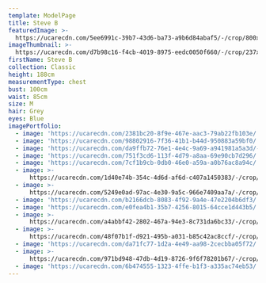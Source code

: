 ```yaml
---
template: ModelPage
title: Steve B
featuredImage: >-
  https://ucarecdn.com/5ee6991c-39b7-43d6-ba73-a9b6d84abaf5/-/crop/800x376/0,115/-/preview/
imageThumbnail: >-
  https://ucarecdn.com/d7b98c16-f4cb-4019-8975-eedc0050f660/-/crop/237x363/191,56/-/preview/
firstName: Steve B
collection: Classic
height: 188cm
measurementType: chest
bust: 100cm
waist: 85cm
size: M
hair: Grey
eyes: Blue
imagePortfolio:
  - image: 'https://ucarecdn.com/2381bc20-8f9e-467e-aac3-79ab22fb103e/'
  - image: 'https://ucarecdn.com/98802916-7f36-41b1-b44d-950883a59bf0/'
  - image: 'https://ucarecdn.com/da9ffb72-76e1-4e4c-9a69-a941981a5a3d/-/preview/'
  - image: 'https://ucarecdn.com/751f3cd6-113f-4d79-a8aa-69e90cb7d296/'
  - image: 'https://ucarecdn.com/7cf1b9cb-0db0-46e0-a59a-a0b76ac8a94c/'
  - image: >-
      https://ucarecdn.com/1d40e74b-354c-4d6d-af6d-c407a1450383/-/crop/501x802/79,87/-/preview/
  - image: >-
      https://ucarecdn.com/5249e0ad-97ac-4e30-9a5c-966e7409aa7a/-/crop/640x661/0,88/-/preview/
  - image: 'https://ucarecdn.com/b2166dcb-8083-4f92-9a4e-47e2204b6df3/'
  - image: 'https://ucarecdn.com/e0fea4b1-35b7-4256-8015-64cce1d443b5/'
  - image: >-
      https://ucarecdn.com/a4abbf42-2802-467a-94e3-8c731da6bc33/-/crop/800x475/0,59/-/preview/
  - image: >-
      https://ucarecdn.com/48f07b1f-d921-495b-a031-b85c42ac8ccf/-/crop/800x448/0,85/-/preview/
  - image: 'https://ucarecdn.com/da71fc77-1d2a-4e49-aa98-2cecbba05f72/'
  - image: >-
      https://ucarecdn.com/971bd948-47db-4d19-8726-9f6f78201b67/-/crop/640x1035/0,85/-/preview/
  - image: 'https://ucarecdn.com/6b474555-1323-4ffe-b1f3-a335ac74eb53/'
---
```


